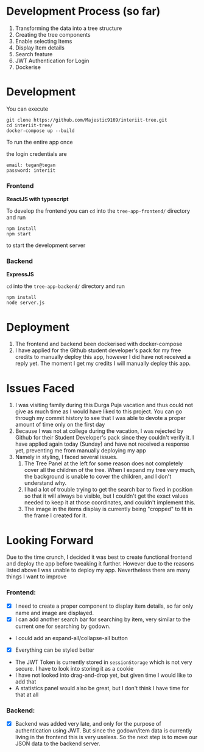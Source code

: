 # Development Process (so far)

1. Transforming the data into a tree structure
1. Creating the tree components
1. Enable selecting Items
1. Display Item details
1. Search feature
1. JWT Authentication for Login
1. Dockerise

# Development

You can execute 
```
git clone https://github.com/Majestic9169/interiit-tree.git
cd interiit-tree/
docker-compose up --build
```

To run the entire app once

the login credentials are 
```
email: tegan@tegan
password: interiit
```

### Frontend

**ReactJS with typescript**

To develop the frontend you can `cd` into the `tree-app-frontend/` directory and run 
```
npm install
npm start
```
to start the development server

### Backend

**ExpressJS**

`cd` into the `tree-app-backend/` directory and run 
```
npm install
node server.js
```

# Deployment

1. The frontend and backend been dockerised with docker-compose
1. I have applied for the Github student developer's pack for my free credits to manually deploy this app, however I did have not received a reply yet. The moment I get my credits I will manually deploy  this app.

# Issues Faced

1. I was visiting family during this Durga Puja vacation and thus could not give as much time as I would have liked to this project. You can go through my commit history to see that I was able to devote a proper amount of time only on the first day
1. Because I was not at college during the vacation, I was rejected by Github for their Student Developer's pack since they couldn't verify it. I have applied again today (Sunday) and have not received a response yet, preventing me from manually deploying my app
1. Namely in styling, I faced several issues.
    1. The Tree Panel at the left for some reason does not completely cover all the children of the tree. When I expand my tree very much, the background is unable to cover the children, and I don't understand why.
    1. I had a lot of trouble trying to get the search bar to fixed in position so that it will always be visible, but I couldn't get the exact values needed to keep it at those coordinates, and couldn't implement this.
    1. The image in the items display is currently being "cropped" to fit in the frame I created for it. 


# Looking Forward

Due to the time crunch, I decided it was best to create functional frontend and deploy the app before tweaking it further. However due to the reasons listed above I was unable to deploy my app. Nevertheless there are many things I want to improve

### Frontend: 
- [x] I need to create a proper component to display item details, so far only name and image are displayed. 
- [x] I can add another search bar for searching by item, very similar to the current one for searching by godown.
- I could add an expand-all/collapse-all button
- [x] Everything can be styled better 
- The JWT Token is currently stored in `sessionStorage` which is not very secure. I have to look into storing it as a cookie
- I have not looked into drag-and-drop yet, but given time I would like to add that
- A statistics panel would also be great, but I don't think I have time for that at all

### Backend: 
- [x] Backend was added very late, and only for the purpose of authentication using JWT. But since the godown/item data is currently living in the frontend this is very useless. So the next step is to move our JSON data to the backend server.


